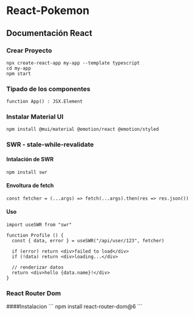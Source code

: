 # React-Pokemon
## Documentación React
### Crear Proyecto
```
npx create-react-app my-app --template typescript
cd my-app
npm start
```
### Tipado de los componentes
```
function App() : JSX.Element
```
### Instalar Material UI
```
npm install @mui/material @emotion/react @emotion/styled
```
### SWR - stale-while-revalidate
#### Intalación de SWR
```
npm install swr
```
#### Envoltura de fetch
```
const fetcher = (...args) => fetch(...args).then(res => res.json())
```
#### Uso
```
import useSWR from "swr"

function Profile () {
  const { data, error } = useSWR("/api/user/123", fetcher)

  if (error) return <div>failed to load</div>
  if (!data) return <div>loading...</div>

  // renderizar datos
  return <div>hello {data.name}!</div>
}
```
### React Router Dom
####Instalacion
´´´
npm install react-router-dom@6
´´´

